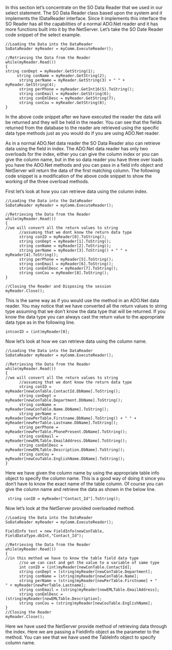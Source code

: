 <properties date="2016-05-11"
SortOrder="17"
/>

 

In this section let’s concentrate on the SO Data Reader that we used in our select statement. The SO Data Reader class based upon the system and it implements the IDataReader interface. Since it implements this interface the SO Reader has all the capabilities of a normal ADO.Net reader and it has more functions built into it by the NetServer.  Let’s take the SO Date Reader code snippet of the select example.

```
//Loading the Data into the DataReader
SoDataReader myReader = myComm.ExecuteReader();
 
//Retrieving the Data from the Reader
while(myReader.Read())
{
string conDept = myReader.GetString(1);
     string conName = myReader.GetString(2);
      string perName = myReader.GetString(3) + " " +
myReader.GetString(4);
      string perPhone = myReader.GetInt16(5).ToString();
      string conEmail = myReader.GetString(6);
      string conEmlDesc = myReader.GetString(7);
      string conCou = myReader.GetString(8);
}
```

 

In the above code snippet after we have executed the reader the data will be returned and they will be held in the reader. You can see that the fields returned from the database to the reader are retrieved using the specific data type methods just as you would do if you are using ADO.Net reader.

As in a normal ADO.Net data reader the SO Data Reader also can retrieve data using the field in index. The ADO.Net data reader has only two overloads for the index, either you can give the column index or you can give the column name, but in the so data reader you have three over loads you have the ADO.Net methods and you can pass in a field info object and NetServer will return the data of the first matching column. The following code snippet is a modification of the above code snippet to show the working of the three overload methods.

First let’s look at how you can retrieve data using the column index.

```
//Loading the Data into the DataReader
SoDataReader myReader = myComm.ExecuteReader();
 
//Retrieving the Data from the Reader
while(myReader.Read())
{
//we will convert all the return values to string
      //assuming that we dont know the return data type
      string conID = myReader[0].ToString();
      string conDept = myReader[1].ToString();
      string conName = myReader[2].ToString();
      string perName = myReader[3].ToString() + " " +
myReader[4].ToString();
      string perPhone = myReader[5].ToString();
      string conEmail = myReader[6].ToString();
      string conEmlDesc = myReader[7].ToString();
      string conCou = myReader[8].ToString();
}
 
//Closing the Reader and Disposing the session
myReader.Close();
```

 

This is the same way as if you would use the method in an ADO.Net data reader. You may notice that we have converted all the return values to string type assuming that we don’t know the data type that will be returned. If you know the data type you can always cast the return value to the appropriate data type as in the following line.

```
intconID = (int)myReader[0];
```

 

Now let’s look at how we can retrieve data using the column name.

```
//Loading the Data into the DataReader
SoDataReader myReader = myComm.ExecuteReader();
 
//Retrieving the Data from the Reader
while(myReader.Read())
{
//we will convert all the return values to string
      //assuming that we dont know the return data type
      string conID =
myReader[newConTable.ContactId.DbName].ToString();
      string conDept =
myReader[newConTable.Department.DbName].ToString();
      string conName =
myReader[newConTable.Name.DbName].ToString();
      string perName =
myReader[newPerTable.Firstname.DbName].ToString() + " " +
myReader[newPerTable.Lastname.DbName].ToString();
      string perPhone =
myReader[newPerTable.PhonePresent.DbName].ToString();
      string conEmail =
myReader[newEMLTable.EmailAddress.DbName].ToString();
      string conEmlDesc =
myReader[newEMLTable.Description.DbName].ToString();
      string conCou =
myReader[newCouTable.EnglishName.DbName].ToString();
}
```

Here we have given the column name by using the appropriate table info object to specify the column name. This is a good way of doing it since you don’t have to know the exact name of the table column. Of course you can give the column name and retrieve the data as shown in the below line.

```
 string conID = myReader["Contact_Id"].ToString();
```

 

Now let’s look at the NetServer provided overloaded method.

```
//Loading the Data into the DataReader
SoDataReader myReader = myComm.ExecuteReader();
 
FieldInfo test = new FieldInfo(newConTable,
FieldDataType.dbInt,"Contact_Id");
 
//Retrieving the Data from the Reader
while(myReader.Read())
{
//in this method we have to know the table field data type
      //so we can cast and get the value to a variable of same type
      int conID = (int)myReader[newConTable.ContactId];
      string conDept = (string)myReader[newConTable.Department];
      string conName = (string)myReader[newConTable.Name];
      string perName = (string)myReader[newPerTable.Firstname] + "
" + myReader[newPerTable.Lastname];
      string conEmail = (string)myReader[newEMLTable.EmailAddress];
      string conEmlDesc =
(string)myReader[newEMLTable.Description];
      string conCou = (string)myReader[newCouTable.EnglishName];
}
//Closing the Reader
myReader.Close();
```

 

Here we have used the NetServer provide method of retrieving data through the index. Here we are passing a FieldInfo object as the parameter to the method. You can see that we have used the TableInfo object to specify column name.
